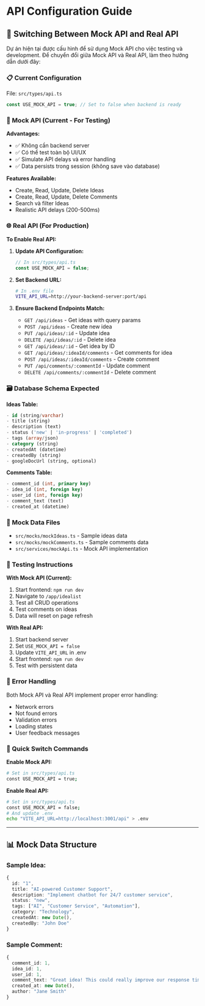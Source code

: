 # API Configuration Guide

## 🔄 Switching Between Mock API and Real API

Dự án hiện tại được cấu hình để sử dụng Mock API cho việc testing và development. Để chuyển đổi giữa Mock API và Real API, làm theo hướng dẫn dưới đây:

### 📋 Current Configuration

File: `src/types/api.ts`

```typescript
const USE_MOCK_API = true; // Set to false when backend is ready
```

### 🧪 Mock API (Current - For Testing)

**Advantages:**
- ✅ Không cần backend server
- ✅ Có thể test toàn bộ UI/UX
- ✅ Simulate API delays và error handling
- ✅ Data persists trong session (không save vào database)

**Features Available:**
- Create, Read, Update, Delete Ideas
- Create, Read, Update, Delete Comments  
- Search và filter Ideas
- Realistic API delays (200-500ms)

### 🌐 Real API (For Production)

**To Enable Real API:**

1. **Update API Configuration:**
   ```typescript
   // In src/types/api.ts
   const USE_MOCK_API = false;
   ```

2. **Set Backend URL:**
   ```bash
   # In .env file
   VITE_API_URL=http://your-backend-server:port/api
   ```

3. **Ensure Backend Endpoints Match:**
   - `GET /api/ideas` - Get ideas with query params
   - `POST /api/ideas` - Create new idea
   - `PUT /api/ideas/:id` - Update idea
   - `DELETE /api/ideas/:id` - Delete idea
   - `GET /api/ideas/:id` - Get idea by ID
   - `GET /api/ideas/:ideaId/comments` - Get comments for idea
   - `POST /api/ideas/:ideaId/comments` - Create comment
   - `PUT /api/comments/:commentId` - Update comment
   - `DELETE /api/comments/:commentId` - Delete comment

### 🗃️ Database Schema Expected

**Ideas Table:**
```sql
- id (string/varchar)
- title (string)
- description (text)
- status ('new' | 'in-progress' | 'completed')
- tags (array/json)
- category (string)
- createdAt (datetime)
- createdBy (string)
- googleDocUrl (string, optional)
```

**Comments Table:**
```sql
- comment_id (int, primary key)
- idea_id (int, foreign key)
- user_id (int, foreign key) 
- comment_text (text)
- created_at (datetime)
```

### 🔧 Mock Data Files

- `src/mocks/mockIdeas.ts` - Sample ideas data
- `src/mocks/mockComments.ts` - Sample comments data
- `src/services/mockApi.ts` - Mock API implementation

### 📱 Testing Instructions

**With Mock API (Current):**
1. Start frontend: `npm run dev`
2. Navigate to `/app/idealist`
3. Test all CRUD operations
4. Test comments on ideas
5. Data will reset on page refresh

**With Real API:**
1. Start backend server
2. Set `USE_MOCK_API = false`
3. Update `VITE_API_URL` in .env
4. Start frontend: `npm run dev`
5. Test with persistent data

### 🚨 Error Handling

Both Mock API và Real API implement proper error handling:
- Network errors
- Not found errors  
- Validation errors
- Loading states
- User feedback messages

### 🔄 Quick Switch Commands

**Enable Mock API:**
```bash
# Set in src/types/api.ts
const USE_MOCK_API = true;
```

**Enable Real API:**
```bash
# Set in src/types/api.ts  
const USE_MOCK_API = false;
# And update .env
echo "VITE_API_URL=http://localhost:3001/api" > .env
```

---

## 📊 Mock Data Structure

### Sample Idea:
```typescript
{
  id: "1",
  title: "AI-powered Customer Support",
  description: "Implement chatbot for 24/7 customer service",
  status: "new",
  tags: ["AI", "Customer Service", "Automation"],
  category: "Technology",
  createdAt: new Date(),
  createdBy: "John Doe"
}
```

### Sample Comment:
```typescript
{
  comment_id: 1,
  idea_id: 1,
  user_id: 1,
  comment_text: "Great idea! This could really improve our response time.",
  created_at: new Date(),
  author: "Jane Smith"
}
```
